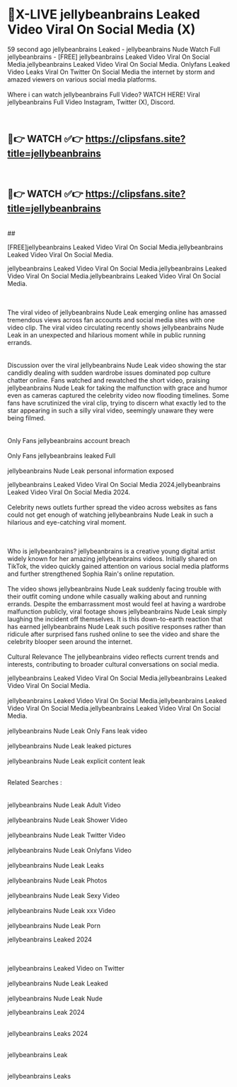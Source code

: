 # 🔴X-LIVE jellybeanbrains Leaked Video Viral On Social Media (X)<br>


59 second ago jellybeanbrains Leaked  - jellybeanbrains Nude  Watch Full jellybeanbrains - [FREE] jellybeanbrains Leaked Video Viral On Social Media.jellybeanbrains Leaked Video Viral On Social Media.   Onlyfans Leaked Video Leaks Viral On Twitter On Social Media the internet by storm and amazed viewers on various social media platforms. <br><br>
Where i can watch jellybeanbrains Full Video? WATCH HERE! Viral jellybeanbrains Full Video Instagram, Twitter (X), Discord. <br>


 <br>

##  🔴👉 WATCH ✅👉  <a href="https://clipsfans.site?title=jellybeanbrains&ref=git">https://clipsfans.site?title=jellybeanbrains</a> <br>
  <br>

##  🔴👉 WATCH ✅👉  <a href="https://clipsfans.site?title=jellybeanbrains&ref=git">https://clipsfans.site?title=jellybeanbrains</a> <br>
  <br>
  ##



[FREE]jellybeanbrains Leaked Video Viral On Social Media.jellybeanbrains Leaked Video Viral On Social Media. <br>

jellybeanbrains Leaked Video Viral On Social Media.jellybeanbrains Leaked Video Viral On Social Media.jellybeanbrains Leaked Video Viral On Social Media. <br>


  <br>

  <br>
The viral video of jellybeanbrains Nude Leak emerging online has amassed tremendous views across fan accounts and social media sites with one video clip. The viral video circulating recently shows jellybeanbrains Nude Leak in an unexpected and hilarious moment while in public running errands.<br>
<br>


<br>
Discussion over the viral jellybeanbrains Nude Leak video showing the star candidly dealing with sudden wardrobe issues dominated pop culture chatter online. Fans watched and rewatched the short video, praising jellybeanbrains Nude Leak for taking the malfunction with grace and humor even as cameras captured the celebrity video now flooding timelines. Some fans have scrutinized the viral clip, trying to discern what exactly led to the star appearing in such a silly viral video, seemingly unaware they were being filmed.<br>
<br>
<br> 
Only Fans jellybeanbrains account breach<br>
<br>
Only Fans jellybeanbrains leaked Full <br>
<br>
jellybeanbrains Nude Leak personal information exposed<br>

jellybeanbrains Leaked Video Viral On Social Media 2024.jellybeanbrains Leaked Video Viral On Social Media 2024. <br>
<br>
Celebrity news outlets further spread the video across websites as fans could not get enough of watching jellybeanbrains Nude Leak in such a hilarious and eye-catching viral moment.<br>
<br>

<br>
Who is jellybeanbrains? jellybeanbrains is a creative young digital artist widely known for her amazing jellybeanbrains videos. Initially shared on TikTok, the video quickly gained attention on various social media platforms and further strengthened Sophia Rain's online reputation.<br>
<br>
The video shows jellybeanbrains Nude Leak suddenly facing trouble with their outfit coming undone while casually walking about and running errands. Despite the embarrassment most would feel at having a wardrobe malfunction publicly, viral footage shows jellybeanbrains Nude Leak simply laughing the incident off themselves. It is this down-to-earth reaction that has earned jellybeanbrains Nude Leak such positive responses rather than ridicule after surprised fans rushed online to see the video and share the celebrity blooper seen around the internet.<br>
<br>
Cultural Relevance The jellybeanbrains video reflects current trends and interests, contributing to broader cultural conversations on social media.<br>

jellybeanbrains Leaked Video Viral On Social Media.jellybeanbrains Leaked Video Viral On Social Media.<br>
<br>
jellybeanbrains Leaked Video Viral On Social Media.jellybeanbrains Leaked Video Viral On Social Media.jellybeanbrains Leaked Video Viral On Social Media.<br>
<br>
jellybeanbrains Nude Leak Only Fans leak video<br>
<br>
jellybeanbrains Nude Leak leaked pictures<br>
<br>
jellybeanbrains Nude Leak explicit content leak<br>


<br>
Related Searches :<br>
<br>

<br>
jellybeanbrains Nude Leak Adult Video<br>
<br>
jellybeanbrains Nude Leak Shower Video<br>
<br>
jellybeanbrains Nude Leak Twitter Video<br>
<br>
jellybeanbrains Nude Leak Onlyfans Video<br>
<br>
jellybeanbrains Nude Leak Leaks<br>
<br>
jellybeanbrains Nude Leak Photos<br>

<br>
jellybeanbrains Nude Leak Sexy Video<br>
<br>
jellybeanbrains Nude Leak xxx Video<br>
<br>
jellybeanbrains Nude Leak Porn<br>

jellybeanbrains  Leaked 2024 <br> <br>
<br>

jellybeanbrains Leaked Video on Twitter <br>
<br>
jellybeanbrains Nude Leak Leaked<br>
<br>
jellybeanbrains Nude Leak Nude<br>


jellybeanbrains  Leak 2024 <br> <br>



jellybeanbrains  Leaks 2024 <br> <br>



 
jellybeanbrains  Leak<br> <br>



jellybeanbrains  Leaks<br> <br>





</p>




 



</p>










